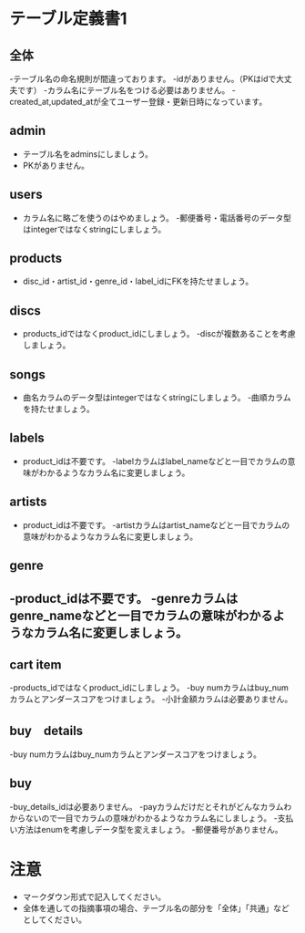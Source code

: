 # テーブル定義書1
## 全体
-テーブル名の命名規則が間違っております。
-idがありません。（PKはidで大丈夫です）
-カラム名にテーブル名をつける必要はありません。
-created_at,updated_atが全てユーザー登録・更新日時になっています。

## admin
- テーブル名をadminsにしましょう。
- PKがありません。

## users
- カラム名に略ごを使うのはやめましょう。
-郵便番号・電話番号のデータ型はintegerではなくstringにしましょう。

## products
- disc_id・artist_id・genre_id・label_idにFKを持たせましょう。

## discs
- products_idではなくproduct_idにしましょう。
-discが複数あることを考慮しましょう。

## songs
- 曲名カラムのデータ型はintegerではなくstringにしましょう。
-曲順カラムを持たせましょう。

## labels
- product_idは不要です。
-labelカラムはlabel_nameなどと一目でカラムの意味がわかるようなカラム名に変更しましょう。

## artists
- product_idは不要です。
-artistカラムはartist_nameなどと一目でカラムの意味がわかるようなカラム名に変更しましょう。

## genre
-product_idは不要です。
-genreカラムはgenre_nameなどと一目でカラムの意味がわかるようなカラム名に変更しましょう。
-

## cart item
-products_idではなくproduct_idにしましょう。
-buy numカラムはbuy_numカラムとアンダースコアをつけましょう。
-小計金額カラムは必要ありません。

## buy　details
-buy numカラムはbuy_numカラムとアンダースコアをつけましょう。

## buy
-buy_details_idは必要ありません。
-payカラムだけだとそれがどんなカラムわからないので一目でカラムの意味がわかるようなカラム名にしましょう。
-支払い方法はenumを考慮しデータ型を変えましょう。
-郵便番号がありません。

# 注意
* マークダウン形式で記入してください。
* 全体を通しての指摘事項の場合、テーブル名の部分を「全体」「共通」などとしてください。
